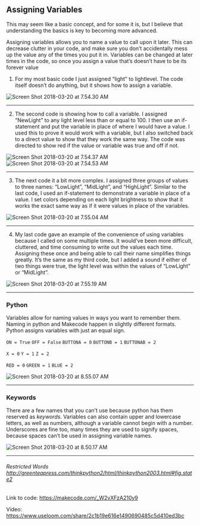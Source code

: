 
## Assigning Variables

This may seem like a basic concept, and for some it is, but I believe that understanding the basics is key to becoming more advanced.

Assigning variables allows you to name a value to call upon it later. This can decrease clutter in your code, and make sure you don’t accidentally mess up the value any of the times you put it in. Variables can be changed at later times in the code, so once you assign a value that’s doesn’t have to be its forever value

1.  For my most basic code I just assigned “light” to lightlevel. The code itself doesn’t do anything, but it shows how to assign a variable.

![Screen Shot 2018-03-20 at 7.54.30 AM](https://grainsofsaltmh.files.wordpress.com/2018/03/screen-shot-2018-03-20-at-7-54-30-am1.png?w=1100)
____
2.  The second code is showing how to call a variable. I assigned “NewLight” to any light level less than or equal to 100. I then use an if-statement and put the variable in place of where I would have a value. I used this to prove it would work with a variable, but I also switched back to a direct value to show that they work the same way. The code was directed to show red if the value or variable was true and off if not.

![Screen Shot 2018-03-20 at 7.54.37 AM](https://grainsofsaltmh.files.wordpress.com/2018/03/screen-shot-2018-03-20-at-7-54-37-am.png?w=345&h=238)![Screen Shot 2018-03-20 at 7.54.53 AM](https://grainsofsaltmh.files.wordpress.com/2018/03/screen-shot-2018-03-20-at-7-54-53-am.png?w=323&h=237)
____
3.  The next code it a bit more complex. I assigned three groups of values to three names: “LowLight”, “MidLight”, and “HighLight”. Similar to the last code, I used an if-statement to demonstrate a variable in place of a value. I set colors depending on each light brightness to show that it works the exact same way as if it were values in place of the variables.

![Screen Shot 2018-03-20 at 7.55.04 AM](https://grainsofsaltmh.files.wordpress.com/2018/03/screen-shot-2018-03-20-at-7-55-04-am.png?w=525&h=383)
____

4.  My last code gave an example of the convenience of using variables because I called on some multiple times. It would’ve been more difficult, cluttered, and time consuming to write out the values each time. Assigning these once and being able to call their name simplifies things greatly. It’s the same as my third code, but I added a sound if either of two things were true, the light level was within the values of “LowLight” or “MidLight”.

![Screen Shot 2018-03-20 at 7.55.19 AM](https://grainsofsaltmh.files.wordpress.com/2018/03/screen-shot-2018-03-20-at-7-55-19-am.png?w=505&h=463)
____
### Python 
Variables allow for naming values in ways you want to remember them. Naming in python and Makecode happen in slightly different formats. Python assigns variables with just an equal sign.

`ON = True`
`OFF = False`
`BUTTONA = 0`
`BUTTONB = 1`
`BUTTONAB = 2`

`X = 0`
`Y = 1`
`Z = 2	`

`RED = 0`
`GREEN = 1`
`BLUE = 2`

![Screen Shot 2018-03-20 at 8.55.07 AM](https://grainsofsaltmh.files.wordpress.com/2018/03/screen-shot-2018-03-20-at-8-55-07-am.png?w=269&h=308)
____
### Keywords 
There are a few names that you can’t use because python has them reserved as *keywords*. Variables can also contain upper and lowercase letters, as well as numbers, although a variable cannot begin with a number. Underscores are fine too, many times they are used to signify spaces, because spaces can’t be used in assigning variable names.

![Screen Shot 2018-03-20 at 8.50.17 AM](https://grainsofsaltmh.files.wordpress.com/2018/03/screen-shot-2018-03-20-at-8-50-17-am.png?w=494&h=151)
____
###### Restricted Words http://greenteapress.com/thinkpython2/html/thinkpython2003.html#fig.state2

Link to code: https://makecode.com/_W2vXFzA210y9

Video: https://www.useloom.com/share/2c1b19e616e1490690485c5d410ed3bc
